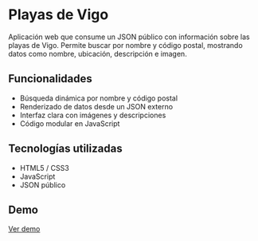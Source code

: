 # Playas de Vigo 

Aplicación web que consume un JSON público con información sobre las playas de Vigo. Permite buscar por nombre y código postal, mostrando datos como nombre, ubicación, descripción e imagen.

##  Funcionalidades

- Búsqueda dinámica por nombre y código postal
- Renderizado de datos desde un JSON externo
- Interfaz clara con imágenes y descripciones
- Código modular en JavaScript

##  Tecnologías utilizadas

- HTML5 / CSS3
- JavaScript
- JSON público

##  Demo

[Ver demo](http://dnavar443:rl9RqMdt@www.dnavarro.com.mialias.net/ejercicio1/vigo.html)
